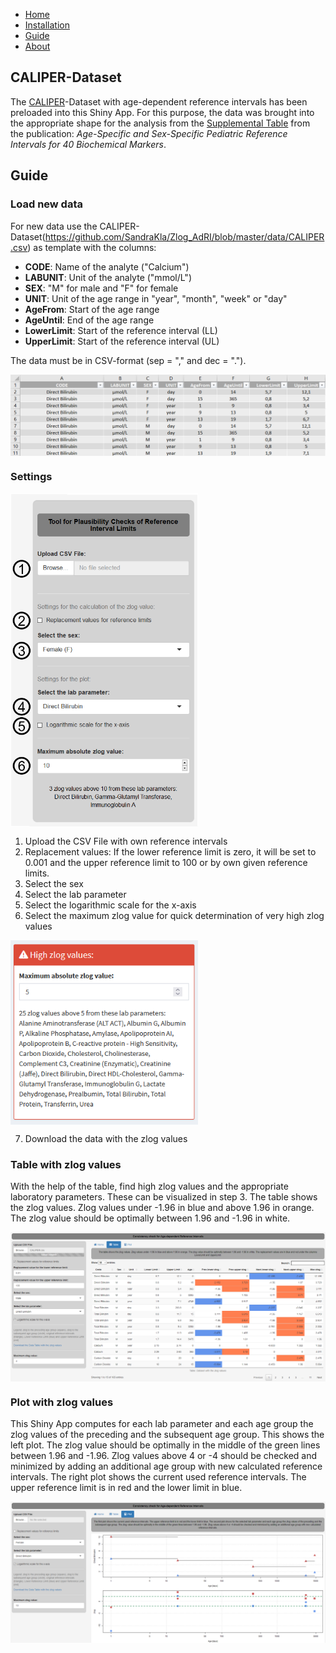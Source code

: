 * [Home](./index.md)
* [Installation](./install.md)
* [Guide](./guide.md)
* [About](./about.md)

## CALIPER-Dataset

The [CALIPER](https://caliper.research.sickkids.ca/#/)-Dataset with age-dependent reference intervals has been preloaded into this Shiny App. For this purpose, the data was brought into the appropriate shape for the analysis from the [Supplemental Table](https://academic.oup.com/clinchem/article/58/5/854/5620695#supplementary-data) from the publication: *Age-Specific and Sex-Specific Pediatric Reference Intervals for 40 Biochemical Markers*. 

## Guide
### Load new data 

For new data use the CALIPER-Dataset(https://github.com/SandraKla/Zlog_AdRI/blob/master/data/CALIPER.csv) as template with the columns:

* **CODE**: Name of the analyte ("Calcium") 
* **LABUNIT**: Unit of the analyte ("mmol/L")
* **SEX**: "M" for male and "F" for female
* **UNIT**: Unit of the age range in "year", "month", "week" or "day"
* **AgeFrom**: Start of the age range 
* **AgeUntil**: End of the age range 
* **LowerLimit**: Start of the reference interval (LL)
* **UpperLimit**: Start of the reference interval (UL)

The data must be in CSV-format (sep = "," and dec = ".").

<img src="data_format.png" align="center"/>

### Settings

<p float="left">
  <img src="setting.png" align="center" style="width:300px;"/>
</p>

1.	Upload the CSV File with own reference intervals 
2.	Replacement values: If the lower reference limit is zero, it will be set to 0.001 and the upper reference limit to 100 or by own given reference limits.
3.	Select the sex
4.	Select the lab parameter
5.	Select the logarithmic scale for the x-axis
6.	Select the maximum zlog value for quick determination of very high zlog values

<p float="left">
  <img src="shiny_high_zlog.png" align="center" style="width:300px;"/>
</p>

7.	Download the data with the zlog values

### Table with zlog values

With the help of the table, find high zlog values and the appropriate laboratory parameters. These can be visualized in step 3. The table shows the zlog values. Zlog values under -1.96 in blue and above 1.96 in orange. The zlog value should be optimally between 1.96 and -1.96 in white.

<img src="table.png" align="center"/>

### Plot with zlog values 

This Shiny App computes for each lab parameter and each age group the zlog values of the preceding and the subsequent age group. This shows the left plot. The zlog value should be optimally in the middle of the green lines between 1.96 and -1.96. Zlog values above 4 or -4 should be checked and minimized by adding an additional age group with new calculated reference intervals. The right plot shows the current used reference intervals. The upper reference limit is in red and the lower limit in blue. 

<img src="shiny.png" align="center"/>
